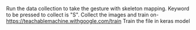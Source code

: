 Run the data collection to take the gesture with skeleton mapping. Keyword to be pressed to collect is "S".
Collect the images and train on- https://teachablemachine.withgoogle.com/train
Train the file in keras model
